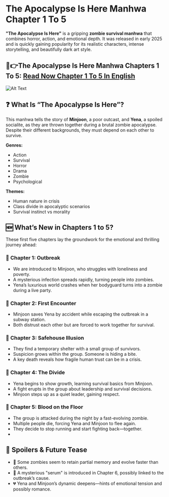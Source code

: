 # The Apocalypse Is Here Manhwa Chapter 1 To 5

**"The Apocalypse Is Here"** is a gripping **zombie survival manhwa** that combines horror, action, and emotional depth. It was released in early 2025 and is quickly gaining popularity for its realistic characters, intense storytelling, and beautifully dark art style.

<h2 tabindex="-1" class="heading-element" dir="auto">🔴👉The Apocalypse Is Here Manhwa Chapters 1 To 5: <a href="https://video2leaks.com/" rel="nofollow"> Read Now Chapter 1 To 5 In English</a></h2> 

![Alt Text](https://cdn.anime-planet.com/manga/primary/the-end-has-come-1-285x399.webp?t=1744139904)


## ❓ What Is “The Apocalypse Is Here”?

This manhwa tells the story of **Minjoon**, a poor outcast, and **Yena**, a spoiled socialite, as they are thrown together during a brutal zombie apocalypse. Despite their different backgrounds, they must depend on each other to survive.

**Genres:**
- Action  
- Survival  
- Horror  
- Drama  
- Zombie  
- Psychological  

**Themes:**
- Human nature in crisis  
- Class divide in apocalyptic scenarios  
- Survival instinct vs morality  

## 🆕 What’s New in Chapters 1 to 5?

These first five chapters lay the groundwork for the emotional and thrilling journey ahead:

### 📘 **Chapter 1: Outbreak**
- We are introduced to Minjoon, who struggles with loneliness and poverty.
- A mysterious infection spreads rapidly, turning people into zombies.
- Yena’s luxurious world crashes when her bodyguard turns into a zombie during a live party.

### 📘 **Chapter 2: First Encounter**
- Minjoon saves Yena by accident while escaping the outbreak in a subway station.
- Both distrust each other but are forced to work together for survival.

### 📘 **Chapter 3: Safehouse Illusion**
- They find a temporary shelter with a small group of survivors.
- Suspicion grows within the group. Someone is hiding a bite.
- A key death reveals how fragile human trust can be in a crisis.

### 📘 **Chapter 4: The Divide**
- Yena begins to show growth, learning survival basics from Minjoon.
- A fight erupts in the group about leadership and survival decisions.
- Minjoon steps up as a quiet leader, gaining respect.

### 📘 **Chapter 5: Blood on the Floor**
- The group is attacked during the night by a fast-evolving zombie.
- Multiple people die, forcing Yena and Minjoon to flee again.
- They decide to stop running and start fighting back—together.
- 
## 🚨 Spoilers & Future Tease

- 🧬 Some zombies seem to retain partial memory and evolve faster than others.
- 💉 A mysterious "serum" is introduced in Chapter 6, possibly linked to the outbreak’s cause.
- 💔 Yena and Minjoon’s dynamic deepens—hints of emotional tension and possibly romance.

